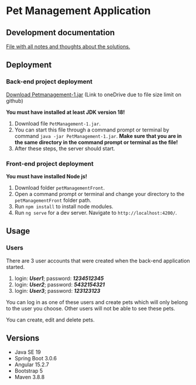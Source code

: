 # Pet Management Application


## Development documentation

[File with all notes and thoughts about the solutions.](doc.md)


## Deployment
### Back-end project deployment
[Download Petmanagement-1.jar](https://1drv.ms/u/s!AvuwRw-ytGNpgyXPo_8pRzKBt59v?e=KiM6zW) (Link to oneDrive due to file size limit on github)

**You must have installed at least JDK version 18!**

1. Download file `PetManagement-1.jar`.
2. You can start this file through a command prompt or terminal by command `java -jar PetManagement-1.jar`. 
**Make sure that you are in the same directory in the command prompt or terminal as the file!**
3. After these steps, the server should start.


### Front-end project deployment

**You must have installed Node js!**

1. Download folder `petManagementFront`.
2. Open a command prompt or terminal and change your directory to the `petManagementFront` folder path.
2. Run `npm install` to install node modules.
3. Run `ng serve` for a dev server. Navigate to `http://localhost:4200/`.

## Usage
### Users
There are 3 user accounts that were created when the back-end application started.
1. login: **_User1_**; password: **_1234512345_**
2. login: **_User2_**; password: **_5432154321_**
3. login: **_User3_**; password: **_123123123_**

You can log in as one of these users and create pets which will only belong to the user you choose. Other users will not be able to see these pets.

You can create, edit and delete pets.

## Versions
- Java SE 19
- Spring Boot 3.0.6
- Angular 15.2.7
- Bootstrap 5
- Maven 3.8.8

